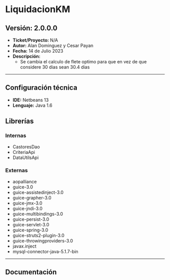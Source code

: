 # LiquidacionKM

## Versión: 2.0.0.0
- __Ticket/Proyecto:__ N/A
- __Autor:__ Alan Dominguez y Cesar Payan
- __Fecha:__  14 de Julio 2023
- __Descripción:__ 
    -  Se cambia el calculo de flete optimo para que en vez de que considere 30 dias sean 30.4 dias
--------

## Configuración técnica
- __IDE:__ Netbeans 13
- __Lenguaje:__ Java 1.6

## Librerías
### Internas
- CastoresDao
- CriteriaApi
- DataUtilsApi

### Externas
- aopalliance
- guice-3.0
- guice-assistedinject-3.0
- guice-grapher-3.0
- guice-jmx-3.0
- guice-jndi-3.0
- guice-multibindings-3.0
- guice-persist-3.0
- guice-servlet-3.0
- guice-spring-3.0
- guice-struts2-plugin-3.0
- guice-throwingproviders-3.0
- javax.inject
- mysql-connector-java-5.1.7-bin
-------------

## Documentación